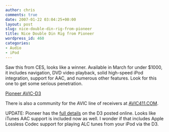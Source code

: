 ```yaml
---
author: chris
comments: true
date: 2007-01-22 03:04:25+00:00
layout: post
slug: nice-double-din-rig-from-pioneer
title: Nice Double Din Rig from Pioneer
wordpress_id: 460
categories:
- Audio
- iPod
---
```


Saw this from CES, looks like a winner. Available in March for under $1000, it includes navigation, DVD video playback, solid high-speed iPod integration, support for AAC, and numerous other features. Look for this one to get some serious penetration.

[Pioneer AVIC-D3](http://www.pioneerelectronics.com/pna/v3/pg/product/details/0,,2076_310069681_369264980,00.html)

There is also a community for the AVIC line of receivers at [AVIC411.COM](http://www.avic411.com/).

UPDATE: Pioneer has the [full details](http://www.pioneerelectronics.com/pna/v3/pg/product/details/0,,2076_310069681_369264980_tab=B,00.html?compName=PNA_V3_ProductDetailsComponent) on the D3 posted online. Looks like iTunes AAC support is included now as well. I wonder if that includes Apple Lossless Codec support for playing ALC tunes from your iPod via the D3.
